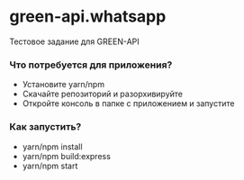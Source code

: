 # green-api.whatsapp
Тестовое задание для GREEN-API

### Что потребуется для приложения?

- Установите yarn/npm
- Скачайте репозиторий и разорхивируйте
- Откройте консоль в папке с приложением и запустите


### Как запустить?

 - yarn/npm install
 - yarn/npm build:express
 - yarn/npm start
